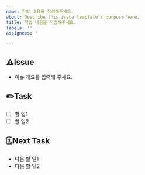 ```yaml
---
name: 작업 내용을 작성해주세요.
about: Describe this issue template's purpose here.
title: 작업 내용을 작성해주세요.
labels: ''
assignees: ''

---
```


## ⚠️Issue
- 이슈 개요를 입력해 주세요.

## ✏️Task
- [ ] 할 일1
- [ ] 할 일2

## 🗓Next Task
- 다음 할 일1
- 다음 할 일2
